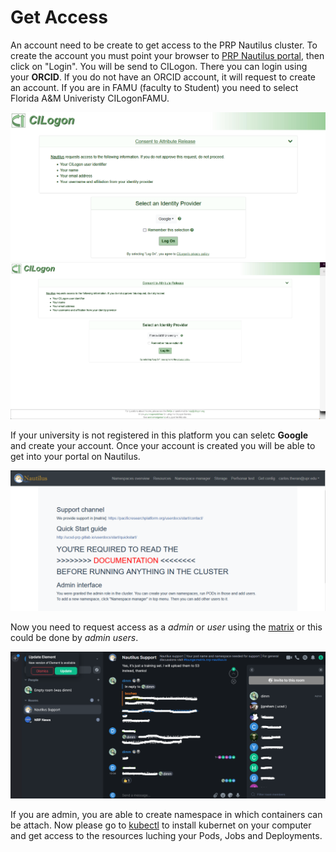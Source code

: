 # Get Access 
An account need to be create to get access to the PRP Nautilus cluster. To create the account you must point your browser to [PRP Nautilus portal](https://portal.nrp-nautilus.io), then click on "Login". You will be send to CILogon. There you can login using your **ORCID**.  If you do not have an ORCID account, it will request to create an account. If you are in FAMU (faculty to Student) you need to select Florida A&M Univeristy CILogonFAMU.    

![CILogon](https://github.com/CarlosTheran/NautilusTutorial/blob/main/img/CILogon.PNG)
![CILogonFAMU](https://github.com/CarlosTheran/NautilusTutorial/blob/main/img/famu.png)

If your university is not registered in this platform you can seletc **Google** and create your account. Once your account is created you will be able to get into your portal on Nautilus.

![Portal](https://github.com/CarlosTheran/NautilusTutorial/blob/main/img/nautilus.PNG)

Now you need to request access as a *admin* or *user* using the [matrix](https://ucsd-prp.gitlab.io/userdocs/start/contact/) or this could be done by *admin users*.

![admin_request](https://github.com/CarlosTheran/NautilusTutorial/blob/main/img/admin_matrix.png)

If you are admin, you are able to create namespace in which containers can be attach. Now please go to [kubectl](https://github.com/CarlosTheran/NautilusTutorial/blob/main/installing%20kubectl/kubectl_install.md) to install kubernet on your computer and get access to the resources luching your Pods, Jobs and Deployments.
